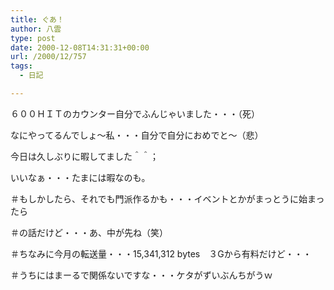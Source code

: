 ```yaml
---
title: ぐあ！
author: 八雲
type: post
date: 2000-12-08T14:31:31+00:00
url: /2000/12/757
tags:
  - 日記

---
```

６００ＨＩＴのカウンター自分でふんじゃいました・・・（死）
  
なにやってるんでしょ～私・・・自分で自分におめでと～（悲）
  
今日は久しぶりに暇してました＾＾；
  
いいなぁ・・・たまには暇なのも。

＃もしかしたら、それでも門派作るかも・・・イベントとかがまっとうに始まったら
  
＃の話だけど・・・あ、中が先ね（笑）

＃ちなみに今月の転送量・・・15,341,312 bytes　３Gから有料だけど・・・
  
＃うちにはまーるで関係ないですな・・・ケタがずいぶんちがうｗ
